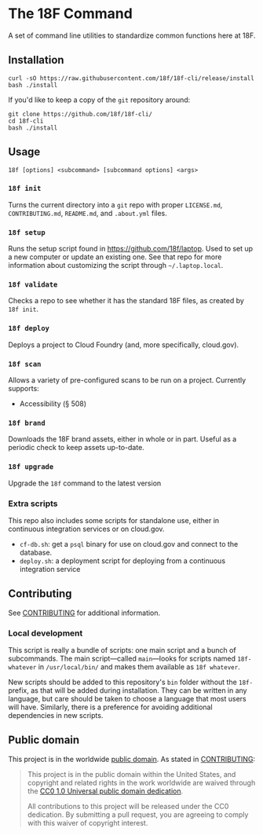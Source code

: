# The 18F Command

A set of command line utilities to standardize common functions here at 18F.

## Installation

```
curl -sO https://raw.githubusercontent.com/18f/18f-cli/release/install
bash ./install
```

If you'd like to keep a copy of the `git` repository around:

```
git clone https://github.com/18f/18f-cli/
cd 18f-cli
bash ./install
```

## Usage

```
18f [options] <subcommand> [subcommand options] <args>
```

### `18f init`

Turns the current directory into a `git` repo with proper `LICENSE.md`, `CONTRIBUTING.md`, `README.md`, and `.about.yml` files.

### `18f setup`

Runs the setup script found in https://github.com/18f/laptop. Used to set up a new computer or update an existing one. See that repo for more information about customizing the script through `~/.laptop.local`.

### `18f validate`

Checks a repo to see whether it has the standard 18F files, as created by `18f init`.

### `18f deploy`

Deploys a project to Cloud Foundry (and, more specifically, cloud.gov).

### `18f scan`

Allows a variety of pre-configured scans to be run on a project. Currently supports:
- Accessibility (§ 508)

### `18f brand`

Downloads the 18F brand assets, either in whole or in part. Useful as a periodic check to keep assets up-to-date.

### `18f upgrade`

Upgrade the `18f` command to the latest version

### Extra scripts

This repo also includes some scripts for standalone use, either in continuous integration services or on cloud.gov.
- `cf-db.sh`: get a `psql` binary for use on cloud.gov and connect to the database.
- `deploy.sh`: a deployment script for deploying from a continuous integration service

## Contributing

See [CONTRIBUTING](CONTRIBUTING.md) for additional information.

### Local development

This script is really a bundle of scripts: one main script and a bunch of subcommands. The main script—called `main`—looks for scripts named `18f-whatever` in `/usr/local/bin/` and makes them available as `18f whatever`.

New scripts should be added to this repository's `bin` folder without the `18f-` prefix, as that will be added during installation. They can be written in any language, but care should be taken to choose a language that most users will have. Similarly, there is a preference for avoiding additional dependencies in new scripts.

## Public domain

This project is in the worldwide [public domain](LICENSE.md). As stated in [CONTRIBUTING](CONTRIBUTING.md):

> This project is in the public domain within the United States, and copyright and related rights in the work worldwide are waived through the [CC0 1.0 Universal public domain dedication](https://creativecommons.org/publicdomain/zero/1.0/).
>
> All contributions to this project will be released under the CC0 dedication. By submitting a pull request, you are agreeing to comply with this waiver of copyright interest.
